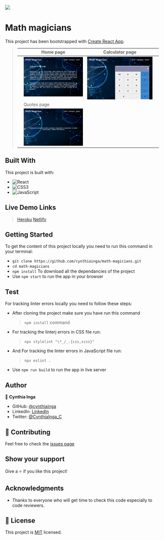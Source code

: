 ![](https://img.shields.io/badge/Microverse-blueviolet)

# Math magicians

This project has been bootstrapped with [Create React App](https://github.com/facebook/create-react-app).

> |     | Home page                           | Calculator page                      |     |
> | --- | ----------------------------------- | ------------------------------------ | --- |
> |     | ![Screenshot1](./src/images/math-magicians(1).png) | ![Screenshot2](./src/images/math-magicians(2).png) |
> |     | Quotes page                         |
> |     | ![Screenshot1](./src/images/math-magicians(3).png) |


## Built With

This project is built with:

- ![React](https://img.shields.io/badge/-React-000000?style=flat&logo=react)
- ![CSS3](https://img.shields.io/badge/-CSS3-000000?style=flat&logo=css3&logoColor=ffffff&labelColor=1572B6)
- ![JavaScript](https://img.shields.io/badge/-JavaScript-000000?style=flat&logo=javascript)

## Live Demo Links

> [Heroku](https://pacific-springs-68713.herokuapp.com/)
> [Netlify](https://mathematic-magician.netlify.app)

## Getting Started

To get the content of this project locally you need to run this command in your terminal:

- `git clone https://github.com/cynthiainga/math-magicians.git`
- `cd math-magicians`
- `npm install` To download all the dependancies of the project
- Use `npm start` to run the app in your browser

## Test

For tracking linter errors locally you need to follow these steps:

- After cloning the project make sure you have run this command

  > `npm install` command


- For tracking the linterj errors in CSS file run:

  > `npx stylelint "\*_/_.{css,scss}"`

- And For tracking the linter errors in JavaScript file run:

  > `npx eslint .`

- Use `npm run build` to run the app in live server

## Author

👤 **Cynthia Inga**

- GitHub: [@cynthiainga](https://github.com/cynthiainga)
- LinkedIn: [LinkedIn](https://www.linkedin.com/in/cynthia-inga7/)
- Twitter: [@CynthiaInga_C](https://twitter.com/CynthiaInga_C)

## :handshake: Contributing

Feel free to check the [issues page](https://github.com/cynthiainga/math-magicians/issues)

## Show your support

Give a :star: if you like this project!

## Acknowledgments

- Thanks to everyone who will get time to check this code especially to code reviewers.

## 📝 License

This project is [MIT](./MIT.md) licensed.